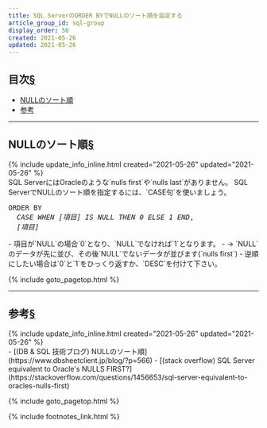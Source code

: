 ```yaml
---
title: SQL ServerのORDER BYでNULLのソート順を指定する
article_group_id: sql-group
display_order: 50
created: 2021-05-26
updated: 2021-05-26
---
```


## <a name="index">目次</a><a href="#目次">§</a>

<ul id="index_ul">
<li><a href="#NULLのソート順">NULLのソート順</a></li>
<li><a href="#reference">参考</a></li>
</ul>

* * *
## <a name="NULLのソート順">NULLのソート順</a><a href="#NULLのソート順">§</a>
<div class="chapter-updated">{% include update_info_inline.html created="2021-05-26" updated="2021-05-26" %}</div>
SQL ServerにはOracleのような`nulls first`や`nulls last`がありません。  
SQL ServerでNULLのソート順を指定するには、`CASE句`を使いましょう。
<div class="code-box no-title">
<pre>
ORDER BY
  <em>CASE WHEN</em> <em class="blue">[項目]</em> <em>IS NULL THEN 0 ELSE 1 END</em>,
  <em class="blue">[項目]</em>
</pre>
</div>
- 項目が`NULL`の場合`0`となり、`NULL`でなければ`1`となります。
  - → `NULL`のデータが先に並び、その後`NULL`でないデータが並びます(`nulls first`)
- 逆順にしたい場合は`0`と`1`をひっくり返すか、`DESC`を付けて下さい。


{% include goto_pagetop.html %}

* * *
## <a name="reference">参考</a><a href="#reference">§</a>
<div class="chapter-updated">{% include update_info_inline.html created="2021-05-26" updated="2021-05-26" %}</div>
- [(DB & SQL 技術ブログ) NULLのソート順](https://www.dbsheetclient.jp/blog/?p=566)
- [(stack overflow) SQL Server equivalent to Oracle's NULLS FIRST?](https://stackoverflow.com/questions/1456653/sql-server-equivalent-to-oracles-nulls-first)

{% include goto_pagetop.html %}

{% include footnotes_link.html %}
